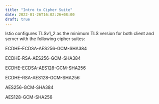 ```yaml
---
title: "Intro to Cipher Suite"
date: 2022-01-26T16:02:26+08:00
draft: true
---
```


Istio configures TLSv1_2 as the minimum TLS version for both client and server with the following cipher suites:

ECDHE-ECDSA-AES256-GCM-SHA384

ECDHE-RSA-AES256-GCM-SHA384

ECDHE-ECDSA-AES128-GCM-SHA256

ECDHE-RSA-AES128-GCM-SHA256

AES256-GCM-SHA384

AES128-GCM-SHA256